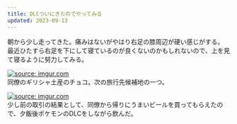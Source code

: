 ```yaml
---
title: DLCついにきたのでやってみる
updated: 2023-09-13
---
```


朝から少し走ってきた。痛みはないがやはり右足の膝周辺が硬い感じがする。
最近ひたすら右足を下にして寝ているのが良くないのかもしれないので、上を見て寝るように努力してみる。

<a href="https://imgur.com/LhqFVhu"><img src="https://i.imgur.com/LhqFVhu.jpg" title="source: imgur.com" /></a>  
同僚のギリシャ土産のチョコ。次の旅行先候補地の一つ。

<a href="https://imgur.com/hFrqhd2"><img src="https://i.imgur.com/hFrqhd2.jpg" title="source: imgur.com" /></a>  
少し前の取引の結果として、同僚から帰りにうまいビールを買ってもらえたので、夕飯後ポケモンのDLCをしながら飲んだ。

